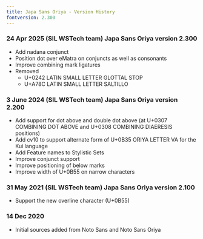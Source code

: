 ```yaml
---
title: Japa Sans Oriya - Version History
fontversion: 2.300
---
```


### 24 Apr 2025 (SIL WSTech team) Japa Sans Oriya version 2.300

- Add nadana conjunct
- Position dot over eMatra on conjuncts as well as consonants
- Improve combining mark ligatures
- Removed
  - U+0242 LATIN SMALL LETTER GLOTTAL STOP
  - U+A78C LATIN SMALL LETTER SALTILLO

### 3 June 2024 (SIL WSTech team) Japa Sans Oriya version 2.200

- Add support for dot above and double dot above (at U+0307 COMBINING DOT ABOVE and U+0308 COMBINING DIAERESIS positions)
- Add cv10 to support alternate form of U+0B35 ORIYA LETTER VA for the Kui language
- Add Feature names to Stylistic Sets
- Improve conjunct support
- Improve positioning of below marks
- Improve width of U+0B55 on narrow characters

### 31 May 2021 (SIL WSTech team) Japa Sans Oriya version 2.100

- Support the new overline character (U+0B55)

### 14 Dec 2020

- Initial sources added from Noto Sans and Noto Sans Oriya

